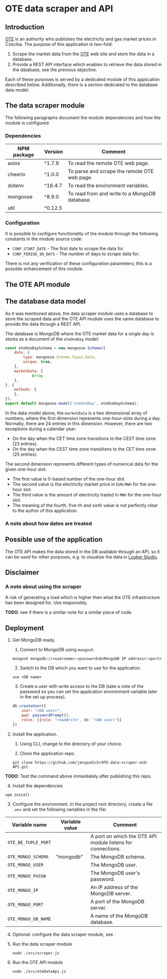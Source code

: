 # OTE data scraper and API

## Introduction
[OTE](https://www.ote-cr.cz/en) is an authority who publishes the electricity and gas market prices in Czechia. The purpose of this application is two-fold:
1. Scrape the market data from the [OTE](https://www.ote-cr.cz/en) web site and store the data in a database.
2. Provide a REST API interface which enables to retrieve the data stored in the database, see the previous objective.

Each of these purposes is served by a dedicated module of this application described below. Additionally, there is a section dedicated to the database data model. 


## The data scraper module
The following paragraphs document the module dependencies and how the module is configured.

### Dependencies

| NPM package | Version | Comment                                       |
|-------------|---------|-----------------------------------------------|
| axios       | ^1.7.9  | To read the remote OTE web page.              |
| cheerio     | ^1.0.0  | To parse and scrape the remote OTE web page.  |
| dotenv      | ^16.4.7 | To read the environment variables.            |
| mongoose    | ^8.9.0  | To read from and write to a MongoDB database. |
| util        | ^0.12.5 |                                               |


### Configuration
It is possible to configure functionality of the module through the following constants in the module source code:
- `CONF_START_DATE` - The first date to scrape the data for.
- `CONF_PERIOD_IN_DAYS` - The number of days to scrape data for.

There is not any verification of these configuration parameters; this is a possible enhancement of this module.


## The OTE API module

## The database data model
As it was mentioned above, the data scraper module uses a database to store the scraped data and the OTE API module uses the same database to provide the data through a REST API.

The database is MongoDB where the OTE market data for a single day is stores as a document of the `oteOneDay` model:

```javascript
const oteOneDaySchema = new mongoose.Schema({
    date: {
        type: mongoose.Schema.Types.Date,
        unique: true,
    },
    marketData: [
            Array
    ],
}, {
    methods: {
    },
});
export default mongoose.model('oteOneDay', oteOneDaySchema);
```

In the data model above, the `marketData` is a two dimensional array of numbers, where the first dimension represents one-hour-slots during a day. Normally, there are 24 entries in this dimension. However, there are two exceptions during a calendar year:
- On the day when the CET time zone transitions to the CEST time zone (23 entries).
- On the day when the CEST time zone transitions to the CET time zone (25 entries).

The second dimension represents different types of numerical data for the given one-hour slot:
- The first value is 0-based number of the one-hour slot.
- The second value is the electricity market price in `EUR/MWh` for the one-hour slot.
- The third value is the amount of electricity traded in `MWh` for the one-hour slot.
- The meaning of the fourth, five-th and sixth value is not perfectly clear to the author of this application.

### A note about how dates are treated

## Possible use of the application
The OTE API makes the data stored in the DB available through an API, so it can be used for other purposes, e.g. to visualize the data in [Looker Studio](https://lookerstudio.google.com).

## Disclaimer
### A note about using the scraper
A risk of generating a load which is higher then what the OTE infrastructure has been designed for. Use responsibly. 

**TODO**: see if there is a similar note for a similar piece of code.

## Deployment
1. Get MongoDB ready.

   1. Connect to MongoDB using `mongosh`.
   ```
   mongosh mongodb://<username>:<password>@<MongoDB IP address>:<port>
   ```
   
   2. Switch to the DB which you want to use for the application.
   ```
   use <DB name>
   ```

   3. Create a user with write access to the DB (take a note of the password so you can set the application environment variable later in the set up process).
   ```javascript
   db.createUser({
	   user: "<DB user>",
	   pwd: passwordPrompt(),
	   roles: [{role: "readWrite", db: "<DB user>"}]
   })
   ```

2. Install the application.

   1. Using CLI, change to the directory of your choice.
   
   2. Clone the application repo.
   ```
   git clone https://github.com/janspudich/OTE-data-scraper-and-API.git
   ```

**TODO**: Test the command above immediately after publishing this repo.

   4. Install the dependencies
   ```
   npm install
   ```

3. Configure the environment.
In the project root directory, create a file `.env` and set the following variables in the file:

| Variable name       | Variable value | Comment                                                     |
|---------------------|----------------|-------------------------------------------------------------|
| `OTE_BE_TUPLE_PORT` |                | A port on which the OTE API module listens for connections. |
| `OTE_MONGO_SCHEMA`  | "mongodb"      | The MongoDB schema.                                         |
| `OTE_MONGO_USER`    |                | The MongoDB user.                                           |
| `OTE_MONGO_PASSW`   |                | The MongoDB user's password.                                |
| `OTE_MONGO_IP`      |                | An IP address of the MongoDB server.                        |
| `OTE_MONGO_PORT`    |                | A port of the MongoDB server.                               |
| `OTE_MONGO_DB_NAME` |                | A name of the MongoDB database.                             |

4. Optional: configure the data scraper module, see [](###Configuration).

5. Run the data scraper module
   ```
   node ./src/scraper.js 
   ```

6. Run the OTE API module
   ```
   node ./src/oteDataApi.js
   ```
